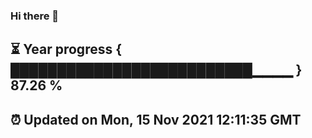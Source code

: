 ### Hi there 👋
⏳ Year progress { ██████████████████████████▁▁▁▁ } 87.26 %
---
⏰ Updated on Mon, 15 Nov 2021 12:11:35 GMT
---
